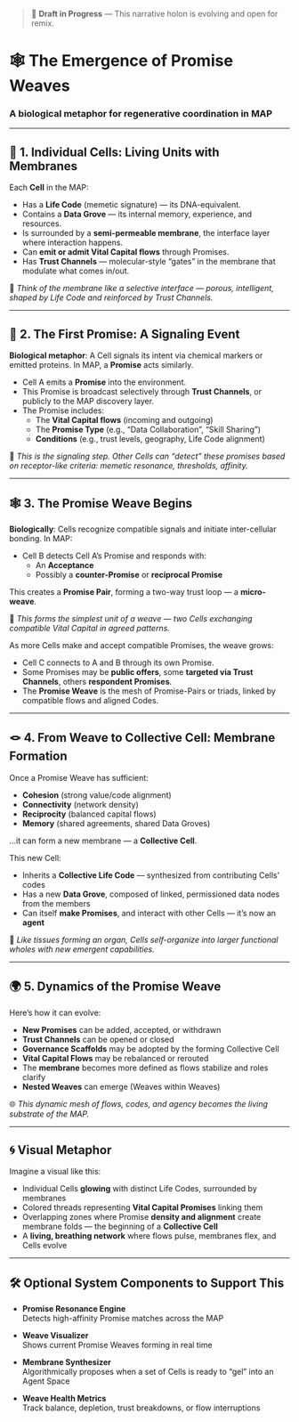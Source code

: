 > 🚧 **Draft in Progress** — This narrative holon is evolving and open for remix.

# 🕸️ The Emergence of Promise Weaves
### A biological metaphor for regenerative coordination in MAP

---

## 🌱 1. Individual Cells: Living Units with Membranes

Each **Cell** in the MAP:

- Has a **Life Code** (memetic signature) — its DNA-equivalent.
- Contains a **Data Grove** — its internal memory, experience, and resources.
- Is surrounded by a **semi-permeable membrane**, the interface layer where interaction happens.
- Can **emit or admit Vital Capital flows** through Promises.
- Has **Trust Channels** — molecular-style “gates” in the membrane that modulate what comes in/out.

🔬 *Think of the membrane like a selective interface — porous, intelligent, shaped by Life Code and reinforced by Trust Channels.*

---

## 🧬 2. The First Promise: A Signaling Event

**Biological metaphor**: A Cell signals its intent via chemical markers or emitted proteins. In MAP, a **Promise** acts similarly.

- Cell A emits a **Promise** into the environment.
- This Promise is broadcast selectively through **Trust Channels**, or publicly to the MAP discovery layer.
- The Promise includes:
    - The **Vital Capital flows** (incoming and outgoing)
    - The **Promise Type** (e.g., “Data Collaboration”, “Skill Sharing”)
    - **Conditions** (e.g., trust levels, geography, Life Code alignment)

🧪 *This is the signaling step. Other Cells can “detect” these promises based on receptor-like criteria: memetic resonance, thresholds, affinity.*

---

## 🕸 3. The Promise Weave Begins

**Biologically**: Cells recognize compatible signals and initiate inter-cellular bonding. In MAP:

- Cell B detects Cell A’s Promise and responds with:
    - An **Acceptance**
    - Possibly a **counter-Promise** or **reciprocal Promise**

This creates a **Promise Pair**, forming a two-way trust loop — a **micro-weave**.

🔗 *This forms the simplest unit of a weave — two Cells exchanging compatible Vital Capital in agreed patterns.*

As more Cells make and accept compatible Promises, the weave grows:

- Cell C connects to A and B through its own Promise.
- Some Promises may be **public offers**, some **targeted via Trust Channels**, others **respondent Promises**.
- The **Promise Weave** is the mesh of Promise-Pairs or triads, linked by compatible flows and aligned Codes.

---

## 🪢 4. From Weave to Collective Cell: Membrane Formation

Once a Promise Weave has sufficient:

- **Cohesion** (strong value/code alignment)
- **Connectivity** (network density)
- **Reciprocity** (balanced capital flows)
- **Memory** (shared agreements, shared Data Groves)

…it can form a new membrane — a **Collective Cell**.

This new Cell:

- Inherits a **Collective Life Code** — synthesized from contributing Cells’ codes
- Has a new **Data Grove**, composed of linked, permissioned data nodes from the members
- Can itself **make Promises**, and interact with other Cells — it’s now an **agent**

🧫 *Like tissues forming an organ, Cells self-organize into larger functional wholes with new emergent capabilities.*

---

## 🌍 5. Dynamics of the Promise Weave

Here’s how it can evolve:

- **New Promises** can be added, accepted, or withdrawn
- **Trust Channels** can be opened or closed
- **Governance Scaffolds** may be adopted by the forming Collective Cell
- **Vital Capital Flows** may be rebalanced or rerouted
- The **membrane** becomes more defined as flows stabilize and roles clarify
- **Nested Weaves** can emerge (Weaves within Weaves)

🌐 *This dynamic mesh of flows, codes, and agency becomes the living substrate of the MAP.*

---

## 🌀 Visual Metaphor

Imagine a visual like this:

- Individual Cells **glowing** with distinct Life Codes, surrounded by membranes
- Colored threads representing **Vital Capital Promises** linking them
- Overlapping zones where Promise **density and alignment** create membrane folds — the beginning of a **Collective Cell**
- A **living, breathing network** where flows pulse, membranes flex, and Cells evolve

---

## 🛠 Optional System Components to Support This

- **Promise Resonance Engine**  
  Detects high-affinity Promise matches across the MAP

- **Weave Visualizer**  
  Shows current Promise Weaves forming in real time

- **Membrane Synthesizer**  
  Algorithmically proposes when a set of Cells is ready to “gel” into an Agent Space

- **Weave Health Metrics**  
  Track balance, depletion, trust breakdowns, or flow interruptions
